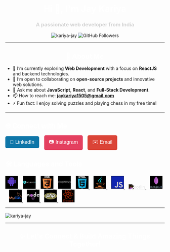 <h1 align="center" style="color:#FFFFFF;">Hi 👋, I'm Jay Kariya</h1>
<h3 align="center" style="color:#D3D3D3;">A passionate web developer from India</h3>

<p align="center"> 
  <img src="https://komarev.com/ghpvc/?username=kariya-jay&label=Profile%20views&color=grey&style=flat" alt="kariya-jay" />
  <img src="https://img.shields.io/github/followers/kariya-jay?label=Followers&style=social" alt="GitHub Followers" />
</p>

---

<h2 align="center" style="color:#FFFFFF;">🚀 About Me</h2>

- 🌱 I’m currently exploring **Web Development** with a focus on **ReactJS** and backend technologies.
- 👯 I’m open to collaborating on **open-source projects** and innovative web solutions.
- 💬 Ask me about **JavaScript**, **React**, and **Full-Stack Development**.
- 📫 How to reach me: **jaykariya1505@gmail.com**
- ⚡ Fun fact: I enjoy solving puzzles and playing chess in my free time!

---

<h2 align="left" style="color:#FFFFFF;">🌐 Connect with Me</h2>
<p align="left">
  <a href="https://www.linkedin.com/in/jay-kariya-554366252/" target="_blank" style="text-decoration: none;">
    <button style="background-color:#0e76a8;color:white;border:none;padding:10px 15px;border-radius:5px;cursor:pointer;font-size:16px;transition:background-color 0.3s ease-in-out;"
            onmouseover="this.style.backgroundColor='#084877'"
            onmouseout="this.style.backgroundColor='#0e76a8'">
      💼 LinkedIn
    </button>
  </a>
  &nbsp;&nbsp;
  <a href="https://instagram.com/jay_kariya_01" target="_blank" style="text-decoration: none;">
    <button style="background-color:#e4405f;color:white;border:none;padding:10px 15px;border-radius:5px;cursor:pointer;font-size:16px;transition:background-color 0.3s ease-in-out;"
            onmouseover="this.style.backgroundColor='#c73651'"
            onmouseout="this.style.backgroundColor='#e4405f'">
      📷 Instagram
    </button>
  </a>
  &nbsp;&nbsp;
  <a href="mailto:jaykariya1505@gmail.com" target="_blank" style="text-decoration: none;">
    <button style="background-color:#db4437;color:white;border:none;padding:10px 15px;border-radius:5px;cursor:pointer;font-size:16px;transition:background-color 0.3s ease-in-out;"
            onmouseover="this.style.backgroundColor='#b33b2e'"
            onmouseout="this.style.backgroundColor='#db4437'">
      ✉️ Email
    </button>
  </a>
</p>

<h2 align="left" style="color:#FFFFFF;">🛠️ Languages and Tools</h2>
<p align="left"> 
  <a href="https://developer.android.com" target="_blank" rel="noreferrer"> 
    <img src="https://raw.githubusercontent.com/devicons/devicon/master/icons/android/android-original-wordmark.svg" alt="android" width="40" height="40" style="filter: invert(1);"/>
  </a>
  &nbsp;&nbsp;
  <a href="https://angular.io" target="_blank" rel="noreferrer"> 
    <img src="https://raw.githubusercontent.com/devicons/devicon/master/icons/angularjs/angularjs-original-wordmark.svg" alt="angularjs" width="40" height="40" style="filter: invert(1);"/>
  </a>
  &nbsp;&nbsp;
  <a href="https://www.w3schools.com/css/" target="_blank" rel="noreferrer"> 
    <img src="https://raw.githubusercontent.com/devicons/devicon/master/icons/css3/css3-original-wordmark.svg" alt="css3" width="40" height="40" style="filter: invert(1);"/>
  </a>
  &nbsp;&nbsp;
  <a href="https://expressjs.com" target="_blank" rel="noreferrer"> 
    <img src="https://raw.githubusercontent.com/devicons/devicon/master/icons/express/express-original-wordmark.svg" alt="express" width="40" height="40" style="filter: invert(1);"/>
  </a>
  &nbsp;&nbsp;
  <a href="https://www.w3.org/html/" target="_blank" rel="noreferrer"> 
    <img src="https://raw.githubusercontent.com/devicons/devicon/master/icons/html5/html5-original-wordmark.svg" alt="html5" width="40" height="40" style="filter: invert(1);"/>
  </a>
  &nbsp;&nbsp;
  <a href="https://www.java.com" target="_blank" rel="noreferrer"> 
    <img src="https://raw.githubusercontent.com/devicons/devicon/master/icons/java/java-original.svg" alt="java" width="40" height="40" style="filter: invert(1);"/>
  </a>
  &nbsp;&nbsp;
  <a href="https://developer.mozilla.org/en-US/docs/Web/JavaScript" target="_blank" rel="noreferrer"> 
    <img src="https://raw.githubusercontent.com/devicons/devicon/master/icons/javascript/javascript-original.svg" alt="javascript" width="40" height="40" style="filter: invert(1);"/>
  </a>
  &nbsp;&nbsp;
  <a href="https://kotlinlang.org" target="_blank" rel="noreferrer"> 
    <img src="https://www.vectorlogo.zone/logos/kotlinlang/kotlinlang-icon.svg" alt="kotlin" width="40" height="40" style="filter: invert(1);"/>
  </a>
  &nbsp;&nbsp;
  <a href="https://www.mongodb.com/" target="_blank" rel="noreferrer"> 
    <img src="https://raw.githubusercontent.com/devicons/devicon/master/icons/mongodb/mongodb-original-wordmark.svg" alt="mongodb" width="40" height="40" style="filter: invert(1);"/>
  </a>
  &nbsp;&nbsp;
  <a href="https://www.mysql.com/" target="_blank" rel="noreferrer"> 
    <img src="https://raw.githubusercontent.com/devicons/devicon/master/icons/mysql/mysql-original-wordmark.svg" alt="mysql" width="40" height="40" style="filter: invert(1);"/>
  </a>
  &nbsp;&nbsp;
  <a href="https://nodejs.org" target="_blank" rel="noreferrer"> 
    <img src="https://raw.githubusercontent.com/devicons/devicon/master/icons/nodejs/nodejs-original-wordmark.svg" alt="nodejs" width="40" height="40" style="filter: invert(1);"/>
  </a>
  &nbsp;&nbsp;
  <a href="https://www.php.net" target="_blank" rel="noreferrer"> 
    <img src="https://raw.githubusercontent.com/devicons/devicon/master/icons/php/php-original.svg" alt="php" width="40" height="40" style="filter: invert(1);"/>
  </a>
  &nbsp;&nbsp;
  <a href="https://reactjs.org/" target="_blank" rel="noreferrer"> 
    <img src="https://raw.githubusercontent.com/devicons/devicon/master/icons/react/react-original-wordmark.svg" alt="react" width="40" height="40" style="filter: invert(1);"/>
  </a>
</p>

---
<p><img align="center" src="https://github-readme-streak-stats.herokuapp.com/?user=kariya-jay&theme=dark" alt="kariya-jay" /></p> 

---

<h2 align="center" style="color:#FFFFFF;">✨ Let's Connect & Build Amazing Things Together!</h2>
